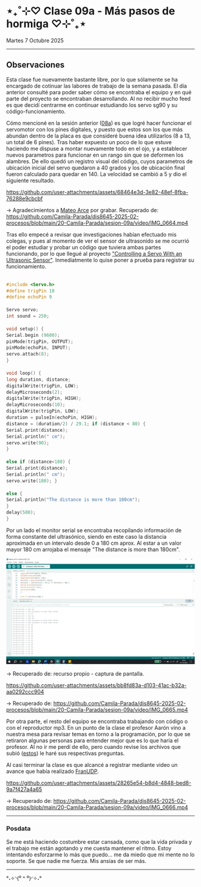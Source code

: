 # ⋆₊˚⊹♡ Clase 09a - Más pasos de hormiga ♡⊹˚₊⋆

Martes 7 Octubre 2025

***

## Observaciones

Esta clase fue nuevamente bastante libre, por lo que sólamente se ha encargado de cotinuar las labores de trabajo de la semana pasada. El día anterior consulté para poder saber cómo se encontraba el equipo y en qué parte del proyecto se encontraban desarrollando. Al no recibir mucho feed es que decidí centrarme en continuar estudiando los servo sg90 y su código-funcionamiento.

Cómo mencioné en la sesión anterior ([08a](https://github.com/Camila-Parada/dis8645-2025-02-procesos/blob/main/20-Camila-Parada/sesion-08a/README.md)) es que logré hacer funcionar el servomotor con los pines digitales, y puesto que estos son los que más abundan dentro de la placa es que consideré buena idea utilizarlos (8 a 13, un total de 6 pines). Tras haber expuesto un poco de lo que estuve haciendo me dispuse a montar nuevamente todo en el ojo, y a establecer nuevos parametros para funcionar en un rango sin que se deformen los alambres. De ello quedó un registro visual del código, cuyos parametros de ubicación inicial del servo quedaron a 40 grados y los de ubicación final fueron calculado para quedar en 140. La velocidad se cambió a 5 y dio el siguiente resultado. 

https://github.com/user-attachments/assets/68464e3d-3e82-48ef-8fba-76288e9cbcbf

-> Agradecimientos a [Mateo Arce](https://github.com/matbutom/) por grabar. Recuperado de: https://github.com/Camila-Parada/dis8645-2025-02-procesos/blob/main/20-Camila-Parada/sesion-09a/video/IMG_0664.mp4

Tras ello empecé a revisar que investigaciones habían efectuado mis colegas, y pues al momento de ver el sensor de ultrasonido se me ocurrió el poder estudiar y probar un código que tuviera ambas partes funcionando, por lo que llegué al proyecto ["Controlling a Servo With an Ultrasonic Sensor"](https://www.instructables.com/Controlling-a-Servo-With-an-Ultrasonic-Sensor-Usin/). Inmediatmente lo quise poner a prueba para registrar su funcionamiento.

``` cpp

#include <Servo.h>
#define trigPin 10
#define echoPin 9

Servo servo;
int sound = 250;

void setup() {
Serial.begin (9600);
pinMode(trigPin, OUTPUT);
pinMode(echoPin, INPUT);
servo.attach(8);
}

void loop() {
long duration, distance;
digitalWrite(trigPin, LOW);
delayMicroseconds(2);
digitalWrite(trigPin, HIGH);
delayMicroseconds(10);
digitalWrite(trigPin, LOW);
duration = pulseIn(echoPin, HIGH);
distance = (duration/2) / 29.1; if (distance < 80) {
Serial.print(distance);
Serial.println(" cm");
servo.write(90);
}

else if (distance<180) {
Serial.print(distance);
Serial.println(" cm");
servo.write(180); }

else {
Serial.println("The distance is more than 180cm");
}
delay(500);
}

```

Por un lado el monitor serial se encontraba recopilando información de forma constante del ultrasónico, siendo en este caso la distancia aproximada en un intervalo desde 0 a 180 cm aprox. Al estar a un valor mayor 180 cm arrojaba el mensaje "The distance is more than 180cm".

![imagen](./imagenes/a1.jpeg)

-> Recuperado de: recurso propio - captura de pantalla.

https://github.com/user-attachments/assets/bb8fd83a-d103-41ac-b32a-aa0292ccc904

-> Recuperado de: https://github.com/Camila-Parada/dis8645-2025-02-procesos/blob/main/20-Camila-Parada/sesion-09a/video/IMG_0665.mp4

Por otra parte, el resto del equipo se encontraba trabajando con código o con el reproductor mp3. En un punto de la clase el profesor Aarón vino a nuestra mesa para revisar temas en torno a la programación, por lo que se retiraron algunas personas para entender mejor que es lo que haría el profesor.
Al no ir me perdí de ello, pero cuando revise los archivos que subió ([estos](https://github.com/disenoUDP/dis8645-2025-02-procesos/tree/main/00-docentes/sesion-09a/grupo-04)) le haré sus respectivas preguntas.

Al casi terminar la clase es que alcancé a registrar mediante video un avance que había realizado [FranUDP](https://github.com/FranUDP).

https://github.com/user-attachments/assets/28265e54-b8d4-4848-bed8-9a7f427a4a65

-> Recuperado de: https://github.com/Camila-Parada/dis8645-2025-02-procesos/blob/main/20-Camila-Parada/sesion-09a/video/IMG_0666.mp4

***

### Posdata

Se me está haciendo costumbre estar cansada, como que la vida privada y el trabajo me están agotando y me cuesta mantener el ritmo.
Estoy intentando esforzarme lo más que puedo... me da miedo que mi mente no lo soporte.
Se que nadie me fuerza. Mis ansias de ser más.

***

°˖✧◝(⁰ ^ ⁰)◜✧˖°
